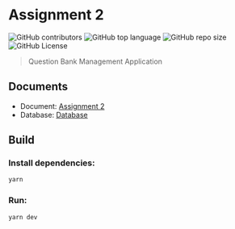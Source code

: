 # Assignment 2

![GitHub contributors](https://img.shields.io/github/contributors/SDN302/assignment-2)
![GitHub top language](https://img.shields.io/github/languages/top/SDN302/assignment-2)
![GitHub repo size](https://img.shields.io/github/repo-size/SDN302/assignment-2)
![GitHub License](https://img.shields.io/github/license/SDN302/assignment-2)

> Question Bank Management Application

## Documents

- Document: [Assignment 2](docs/Assignment%202.docx)
- Database: [Database](data/README.md)

## Build

### Install dependencies:

```bash
yarn
```

### Run:

```bash
yarn dev
```
